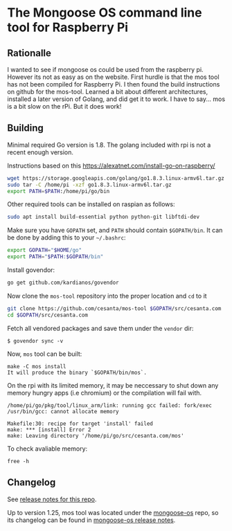 The Mongoose OS command line tool for Raspberry Pi
=================================
## Rationalle
I wanted to see if mongoose os could be used from the raspberry pi. However its not as easy as on the website. First hurdle is that the mos tool has not been compiled for Raspberry Pi. I then found the build instructions on github for the mos-tool. Learned a bit about different architectures, installed a later version of Golang, and did get it to work. 
I have to say... mos is a bit slow on the rPi. But it does work!

## Building

Minimal required Go version is 1.8. The golang included with rpi is not a recent enough version.

Instructions based on this https://alexatnet.com/install-go-on-raspberry/
```bash 
wget https://storage.googleapis.com/golang/go1.8.3.linux-armv6l.tar.gz
sudo tar -C /home/pi -xzf go1.8.3.linux-armv6l.tar.gz
export PATH=$PATH:/home/pi/go/bin
``` 

Other required tools can be installed on raspian as follows:

```bash
sudo apt install build-essential python python-git libftdi-dev
```

Make sure you have `GOPATH` set, and `PATH` should contain `$GOPATH/bin`.
It can be done by adding this to your `~/.bashrc`:

```bash
export GOPATH="$HOME/go"
export PATH="$PATH:$GOPATH/bin"
```

Install govendor:

```bash
go get github.com/kardianos/govendor
```

Now clone the `mos-tool` repository into the proper location and `cd` to it

```bash
git clone https://github.com/cesanta/mos-tool $GOPATH/src/cesanta.com
cd $GOPATH/src/cesanta.com
```

Fetch all vendored packages and save them under the `vendor` dir:

```
$ govendor sync -v
```

Now, `mos` tool can be built:

```
make -C mos install
It will produce the binary `$GOPATH/bin/mos`.
```
On the rpi with its limited memory, it may be neccessary to shut down any memory hungry apps (i.e chromium) or the compilation will fail with. 

````
/home/pi/go/pkg/tool/linux_arm/link: running gcc failed: fork/exec /usr/bin/gcc: cannot allocate memory

Makefile:30: recipe for target 'install' failed
make: *** [install] Error 2
make: Leaving directory '/home/pi/go/src/cesanta.com/mos'
````
To check avaliable memory:
```
free -h
```





## Changelog

See [release notes for this repo](https://github.com/cesanta/mos-tool/releases).

Up to version 1.25, mos tool was located under the
[mongoose-os](https://github.com/cesanta/mongoose-os) repo, so its changelog
can be found in [mongoose-os release notes](https://github.com/cesanta/mongoose-os/releases).
